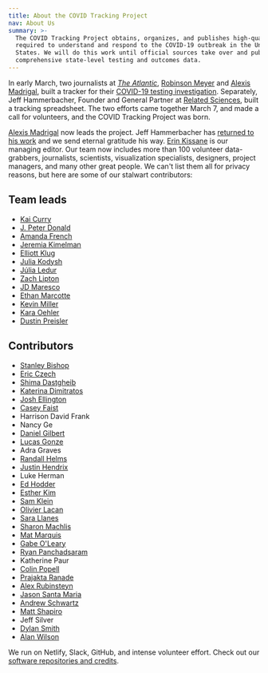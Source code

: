 ```yaml
---
title: About the COVID Tracking Project
nav: About Us
summary: >-
  The COVID Tracking Project obtains, organizes, and publishes high-quality data
  required to understand and respond to the COVID-19 outbreak in the United
  States. We will do this work until official sources take over and publish
  comprehensive state-level testing and outcomes data.
---
```

In early March, two journalists at *[The Atlantic](https://www.theatlantic.com/health/archive/2020/03/how-many-americans-have-been-tested-coronavirus/607597/)*, [Robinson Meyer](https://twitter.com/yayitsrob) and [Alexis Madrigal](https://twitter.com/alexismadrigal), built a tracker for their [COVID-19 testing investigation](https://www.theatlantic.com/health/archive/2020/03/how-many-americans-have-been-tested-coronavirus/607597/). Separately, Jeff Hammerbacher, Founder and General Partner at [Related Sciences](https://www.related.vc/), built a tracking spreadsheet. The two efforts came together March 7, and made a call for volunteers, and the COVID Tracking Project was born.

[Alexis Madrigal](https://twitter.com/alexismadrigal) now leads the project. Jeff Hammerbacher has [returned to his work](https://www.related.vc/) and we send eternal gratitude his way. [Erin Kissane](https://twitter.com/kissane) is our managing editor. Our team now includes more than 100 volunteer data-grabbers, journalists, scientists, visualization specialists, designers, project managers, and many other great people. We can't list them all for privacy reasons, but here are some of our stalwart contributors:

## Team leads
* [Kai Curry](https://github.com/webmasterkai)
* [J. Peter Donald](https://twitter.com/JPeterDonald)
* [Amanda French](http://amandafrench.net)
* [Jeremia Kimelman](https://www.jeremiak.com)
* [Elliott Klug](http://elliottklug.com)
* [Julia Kodysh](https://twitter.com/JuliaKodysh)
* [Júlia Ledur](https://julialedur.com.br/)
* [Zach Lipton](https://twitter.com/zachlipton)
* [JD Maresco](https://twitter.com/jdmaresco)
* [Ethan Marcotte](https://ethanmarcotte.com/)
* [Kevin Miller](https://kevee.net)
* [Kara Oehler](https://twitter.com/karaoehler)
* [Dustin Preisler](https://www.linkedin.com/in/dustinpreisler/)

## Contributors
* [Stanley Bishop](https://mltogether.la/)
* [Eric Czech](https://www.linkedin.com/in/eric-czech-2029928/)
* [Shima Dastgheib](https://twitter.com/shimadastgheib)
* [Katerina Dimitratos](https://twitter.com/kdimitratos)
* [Josh Ellington](https://joshellington.com)
* [Casey Faist](https://twitter.com/cfactoid)
* Harrison David Frank
* Nancy Ge
* [Daniel Gilbert](https://www.tall-dog.com/)
* [Lucas Gonze](http://gonze.com)
* Adra Graves
* [Randall Helms](https://www.linkedin.com/in/randallhelms/)
* [Justin Hendrix](https://twitter.com/justinhendrix)
* Luke Herman
* [Ed Hodder](https://www.linkedin.com/in/edhodder/)
* [Esther Kim](https://www.linkedin.com/in/esther-kim-9544201a)
* [Sam Klein](https://twitter.com/metasj)
* [Olivier Lacan](https://twitter.com/olivierlacan)
* [Sara Llanes](https://twitter.com/SaraLlanes)
* [Sharon Machlis](https://twitter.com/sharon000)
* [Mat Marquis](https://hire.wil.to)
* [Gabe O'Leary](https://gabeoleary.com)
* [Ryan Panchadsaram](https://twitter.com/rypan)
* Katherine Paur
* [Colin Popell](https://twitter.com/cpopell)
* [Prajakta Ranade](https://twitter.com/Prajakta_RD)
* [Alex Rubinsteyn](https://twitter.com/iskander)
* [Jason Santa Maria](https://jasonsantamaria.com)
* [Andrew Schwartz](https://aschwartz.me/)
* [Matt Shapiro](http://matthiasshapiro.com)
* Jeff Silver
* [Dylan Smith](http://TucsonSentinel.com)
* [Alan Wilson](https://twitter.com/alangwilson)

We run on Netlify, Slack, GitHub, and intense volunteer effort. Check out our [software repositories and credits](https://covidtracking.com/software/).